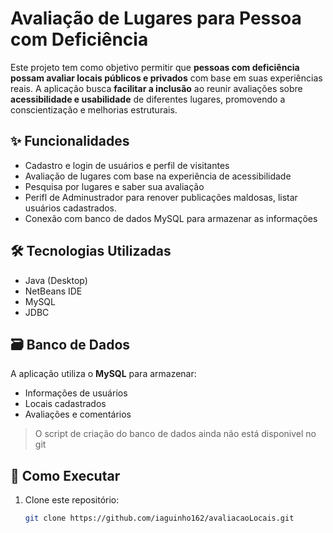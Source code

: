 # Avaliação de Lugares para Pessoa com Deficiência

Este projeto tem como objetivo permitir que **pessoas com deficiência possam avaliar locais públicos e privados** com base em suas experiências reais. A aplicação busca **facilitar a inclusão** ao reunir avaliações sobre **acessibilidade e usabilidade** de diferentes lugares, promovendo a conscientização e melhorias estruturais.

## ✨ Funcionalidades

- Cadastro e login de usuários e perfil de visitantes 
- Avaliação de lugares com base na experiência de acessibilidade
- Pesquisa por lugares e saber sua avaliação
- Perifl de Adminustrador para renover publicações maldosas, listar usuários cadastrados.
- Conexão com banco de dados MySQL para armazenar as informações


## 🛠️ Tecnologias Utilizadas

- Java (Desktop)
- NetBeans IDE
- MySQL
- JDBC

## 🗃️ Banco de Dados

A aplicação utiliza o **MySQL** para armazenar:

- Informações de usuários
- Locais cadastrados
- Avaliações e comentários

> O script de criação do banco de dados ainda não está disponivel no git

## 🚀 Como Executar

1. Clone este repositório:
   ```bash
   git clone https://github.com/iaguinho162/avaliacaoLocais.git
